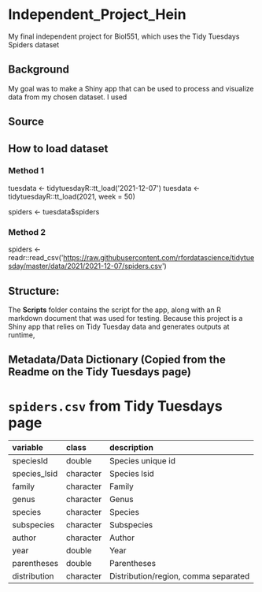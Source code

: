 # Independent_Project_Hein
My final independent project for Biol551, which uses the Tidy Tuesdays Spiders dataset

## Background
My goal was to make a Shiny app that can be used to process and visualize data from my chosen dataset. I used 

## Source


## How to load dataset

### Method 1
tuesdata <- tidytuesdayR::tt_load('2021-12-07')
tuesdata <- tidytuesdayR::tt_load(2021, week = 50)

spiders <- tuesdata$spiders

### Method 2
spiders <- readr::read_csv('https://raw.githubusercontent.com/rfordatascience/tidytuesday/master/data/2021/2021-12-07/spiders.csv')

## Structure:
The **Scripts** folder contains the script for the app, along with an R markdown document that was used for testing. Because this project is a Shiny app that relies on Tidy Tuesday data and generates outputs at runtime, 

## Metadata/Data Dictionary (Copied from the Readme on the Tidy Tuesdays page)

# `spiders.csv` from Tidy Tuesdays page

|variable     |class     |description |
|:------------|:---------|:-----------|
|speciesId    |double    | Species unique id |
|species_lsid |character | Species lsid |
|family       |character | Family |
|genus        |character | Genus |
|species      |character |Species |
|subspecies   |character |Subspecies |
|author       |character | Author |
|year         |double    |Year |
|parentheses  |double    | Parentheses |
|distribution |character | Distribution/region, comma separated |
